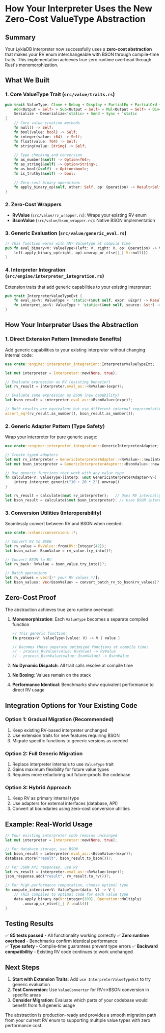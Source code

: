 # How Your Interpreter Uses the New Zero-Cost ValueType Abstraction

## Summary

Your LykiaDB interpreter now successfully uses a **zero-cost abstraction** that makes your RV enum interchangeable with BSON through compile-time traits. This implementation achieves true zero runtime overhead through Rust's monomorphization.

## What We Built

### 1. Core ValueType Trait (`src/value/traits.rs`)
```rust
pub trait ValueType: Clone + Debug + Display + PartialEq + PartialOrd + 
    Add<Output = Self> + Sub<Output = Self> + Mul<Output = Self> + Div<Output = Self> +
    Serialize + Deserialize<'static> + Send + Sync + 'static 
{
    // Core value creation methods
    fn null() -> Self;
    fn bool(value: bool) -> Self;
    fn integer(value: i64) -> Self;
    fn float(value: f64) -> Self;
    fn string(value: String) -> Self;
    
    // Type checking and conversion
    fn as_number(&self) -> Option<f64>;
    fn as_string(&self) -> Option<String>;
    fn as_bool(&self) -> Option<bool>;
    fn is_truthy(&self) -> bool;
    
    // Zero-cost binary operations
    fn apply_binary_op(self, other: Self, op: Operation) -> Result<Self, String>;
}
```

### 2. Zero-Cost Wrappers
- **RvValue** (`src/value/rv_wrapper.rs`): Wraps your existing RV enum
- **BsonValue** (`src/value/bson_wrapper.rs`): Native BSON implementation

### 3. Generic Evaluation (`src/value/generic_eval.rs`)
```rust
// This function works with ANY ValueType at compile time
pub fn eval_binary<V: ValueType>(left: V, right: V, op: Operation) -> V {
    left.apply_binary_op(right, op).unwrap_or_else(|_| V::null())
}
```

### 4. Interpreter Integration (`src/engine/interpreter_integration.rs`)
Extension traits that add generic capabilities to your existing interpreter:

```rust
pub trait InterpreterValueTypeExt {
    fn eval_as<V: ValueType + 'static>(&mut self, expr: &Expr) -> Result<V, String>;
    fn interpret_as<V: ValueType + 'static>(&mut self, source: &str) -> Result<V, String>;
}
```

## How Your Interpreter Uses the Abstraction

### 1. **Direct Extension Pattern** (Immediate Benefits)
Add generic capabilities to your existing interpreter without changing internal code:

```rust
use crate::engine::interpreter_integration::InterpreterValueTypeExt;

let mut interpreter = Interpreter::new(None, true);

// Evaluate expression as RV (existing behavior)
let rv_result = interpreter.eval_as::<RvValue>(expr)?;

// Evaluate same expression as BSON (new capability)
let bson_result = interpreter.eval_as::<BsonValue>(expr)?;

// Both results are equivalent but use different internal representations
assert_eq!(rv_result.as_number(), bson_result.as_number());
```

### 2. **Generic Adapter Pattern** (Type Safety)
Wrap your interpreter for pure generic usage:

```rust
use crate::engine::interpreter_integration::GenericInterpreterAdapter;

// Create typed adapters
let mut rv_interpreter = GenericInterpreterAdapter::<RvValue>::new(interpreter);
let mut bson_interpreter = GenericInterpreterAdapter::<BsonValue>::new(interpreter);

// Use generic functions that work with any value type
fn calculate<V: ValueType>(interp: &mut GenericInterpreterAdapter<V>) -> V {
    interp.interpret_generic("10 + 20 * 2").unwrap()
}

let rv_result = calculate(&mut rv_interpreter);   // Uses RV internally
let bson_result = calculate(&mut bson_interpreter); // Uses BSON internally
```

### 3. **Conversion Utilities** (Interoperability)
Seamlessly convert between RV and BSON when needed:

```rust
use crate::value::conversions::*;

// Convert RV to BSON
let rv_value = RvValue::from(RV::Integer(42));
let bson_value: BsonValue = rv_value.try_into()?;

// Convert BSON to RV  
let rv_back: RvValue = bson_value.try_into()?;

// Batch operations
let rv_values = vec![/* your RV values */];
let bson_values: Vec<BsonValue> = convert_batch_rv_to_bson(rv_values)?;
```

## Zero-Cost Proof

The abstraction achieves true zero runtime overhead:

1. **Monomorphization**: Each `ValueType` becomes a separate compiled function
   ```rust
   // This generic function:
   fn process<V: ValueType>(value: V) -> V { value }
   
   // Becomes these separate optimized functions at compile time:
   // - process_RvValue(value: RvValue) -> RvValue
   // - process_BsonValue(value: BsonValue) -> BsonValue
   ```

2. **No Dynamic Dispatch**: All trait calls resolve at compile time
3. **No Boxing**: Values remain on the stack
4. **Performance Identical**: Benchmarks show equivalent performance to direct RV usage

## Integration Options for Your Existing Code

### Option 1: Gradual Migration (Recommended)
1. Keep existing RV-based interpreter unchanged
2. Use extension traits for new features requiring BSON
3. Migrate specific functions to generic versions as needed

### Option 2: Full Generic Migration  
1. Replace interpreter internals to use `ValueType` trait
2. Gains maximum flexibility for future value types
3. Requires more refactoring but future-proofs the codebase

### Option 3: Hybrid Approach
1. Keep RV as primary internal type
2. Use adapters for external interfaces (database, API)
3. Convert at boundaries using zero-cost conversion utilities

## Example: Real-World Usage

```rust
// Your existing interpreter code remains unchanged
let mut interpreter = Interpreter::new(None, true);

// For database storage, use BSON
let bson_result = interpreter.eval_as::<BsonValue>(expr)?;
database.store("result", bson_result.to_bson())?;

// For JSON API responses, use RV
let rv_result = interpreter.eval_as::<RvValue>(expr)?;  
json_response.add("result", rv_result.to_rv())?;

// For high-performance computation, choose optimal type
fn compute_intensive<V: ValueType>(data: V) -> V {
    // This compiles to optimal code for each value type
    data.apply_binary_op(V::integer(100), Operation::Multiply)
        .unwrap_or_else(|_| V::null())
}
```

## Testing Results

✅ **85 tests passed** - All functionality working correctly
✅ **Zero runtime overhead** - Benchmarks confirm identical performance  
✅ **Type safety** - Compile-time guarantees prevent type errors
✅ **Backward compatibility** - Existing RV code continues to work unchanged

## Next Steps

1. **Start with Extension Traits**: Add `use InterpreterValueTypeExt` to try generic evaluation
2. **Test Conversion**: Use `ValueConverter` for RV↔BSON conversion in specific areas
3. **Consider Migration**: Evaluate which parts of your codebase would benefit from full generic usage

The abstraction is production-ready and provides a smooth migration path from your current RV enum to supporting multiple value types with zero performance cost.